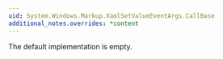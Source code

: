 ```yaml
---
uid: System.Windows.Markup.XamlSetValueEventArgs.CallBase
additional_notes.overrides: *content
---
```


<p>The default implementation is empty.</p>


